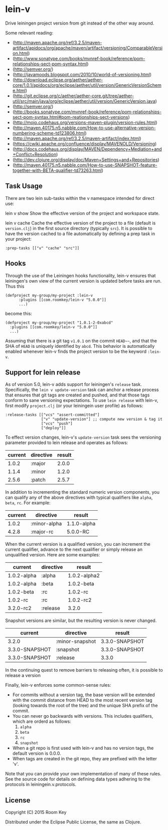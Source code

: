 # lein-v #

Drive leiningen project version from git instead of the other way around.

Some relevant reading:

* (<http://maven.apache.org/ref/3.2.5/maven-artifact/apidocs/org/apache/maven/artifact/versioning/ComparableVersion.html>)
* (<http://www.sonatype.com/books/mvnref-book/reference/pom-relationships-sect-pom-syntax.html>)
* (<http://semver.org/>)
* (<http://javamoods.blogspot.com/2010/10/world-of-versioning.html>)
* (<http://download.eclipse.org/aether/aether-core/1.0.1/apidocs/org/eclipse/aether/util/version/GenericVersionScheme.html>)
* (<http://git.eclipse.org/c/aether/aether-core.git/tree/aether-util/src/main/java/org/eclipse/aether/util/version/GenericVersion.java>)
* (<http://semver.org/>)
* (<http://books.sonatype.com/mvnref-book/reference/pom-relationships-sect-pom-syntax.html#pom-reationships-sect-versions>)
* (<http://mojo.codehaus.org/versions-maven-plugin/version-rules.html>)
* (<http://maven.40175.n5.nabble.com/How-to-use-alternative-version-numbering-scheme-td123806.html>)
* (<http://maven.apache.org/ref/3.2.5/maven-artifact/index.html>)
* (<https://cwiki.apache.org/confluence/display/MAVENOLD/Versioning>)
* (<http://docs.codehaus.org/display/MAVEN/Dependency+Mediation+and+Conflict+Resolution>)
* (<http://dev.clojure.org/display/doc/Maven+Settings+and+Repositories>)
* (<http://maven.40175.n5.nabble.com/How-to-use-SNAPSHOT-feature-together-with-BETA-qualifier-td73263.html>)

## Task Usage ##

There are two lein sub-tasks within the v namespace intended for direct use:

lein v show
	Show the effective version of the project and workspace state.

lein v cache
Cache the effective version of the project to a file (default is `version.clj`) in the first source directory (typically `src`).  It is possible to have the version cached to a file automatically by defining a prep task in your project:

    :prep-tasks [["v" "cache" "src"]]

## Hooks ##
Through the use of the Leiningen hooks functionality, lein-v ensures that
leiningen's own view of the current version is updated before tasks are run. Thus this

    (defproject my-group/my-project :lein-v
          :plugins [[com.roomkey/lein-v "5.0.0"]]
          ...)

become this:

    (defproject my-group/my-project "1.0.1-2-0xabcd"
      :plugins [[com.roomkey/lein-v "5.0.0"]]
      ...)

Assuming that there is a git tag `v1.0.1` on the commit `HEAD~~`, and that the SHA of `HEAD` is uniquely identified by `abcd`.  This behavior is automatically enabled whenever lein-v finds the project version to be the keyword `:lein-v`.

## Support for lein release ##
As of version 5.0, lein-v adds support for leiningen's `release` task.  Specifically, the `lein v update-version` task can anchor a release process that ensures that git tags are created and pushed, and that those tags conform to sane versioning expectations.  To use `lein release` with lein-v, first modify `project.clj` (or your leiningein user profile) as follows:

    :release-tasks [["vcs" "assert-committed"]
                    ["v" "update-version"] ;; compute new version & tag it
                    ["vcs" "push"]
                    ["deploy"]]

To effect version changes, lein-v's `update-version` task sees the versioning parameter provided to lein release and operates as follows:

  |current       |directive       |result          |
  |--------------|----------------|----------------|
  |1.0.2         |:major          |2.0.0           |
  |1.1.4         |:minor          |1.2.0           |
  |2.5.6         |:patch          |2.5.7           |

In addition to incrementing the standard numeric version components, you can qualify any of the above directives with typical qualifiers like `alpha`, `beta`, `rc`.  For example:

  |current       |directive       |result          |
  |--------------|----------------|----------------|
  |1.0.2         |:minor-alpha    |1.1.0-alpha     |
  |4.2.8         |:major-rc       |5.0.0-RC        |

When the current version is a qualified version, you can increment the current qualifier, advance to the next qualifier or simply release an unqualified version.  Here are some examples:

  |current       |directive       |result          |
  |--------------|----------------|----------------|
  |1.0.2-alpha   |:alpha          |1.0.2-alpha2    |
  |1.0.2-alpha   |:beta           |1.0.2-beta      |
  |1.0.2-beta    |:rc             |1.0.2-rc        |
  |1.0.2-rc      |:rc             |1.0.2-rc2       |
  |3.2.0-rc2     |:release        |3.2.0           |

Snapshot versions are similar, but the resulting version is never changed.

  |current       |directive       |result          |
  |--------------|----------------|----------------|
  |3.2.0         |:minor-snapshot |3.3.0-SNAPSHOT  |
  |3.3.0-SNAPSHOT|:snapshot       |3.3.0-SNAPSHOT  |
  |3.3.0-SNAPSHOT|:release        |3.3.0           |

In the continuing quest to remove barriers to releasing often, it is possible to release a version

Finally, lein-v enforces some common-sense rules:

* For commits without a version tag, the base version will be extended with the commit distance from HEAD to the most recent version tag (looking towards the root of the tree) and the unique SHA prefix of the commit.
* You can never go backwards with versions.  This includes qualifiers, which are orderd as follows:
  1. `alpha`
  2. `beta`
  3. `rc`
  4. `snapshot`
* When a git repo is first used with lein-v and has no version tags, the default version is 0.0.0.
* When tags are created in the git repo, they are prefixed with the letter 'v'.

Note that you can provide your own implementation of many of these rules.  See the source code for details on defining data types adhering to the protocols in leiningein.v.protocols.

## License ##

Copyright (C) 2015 Room Key

Distributed under the Eclipse Public License, the same as Clojure.
